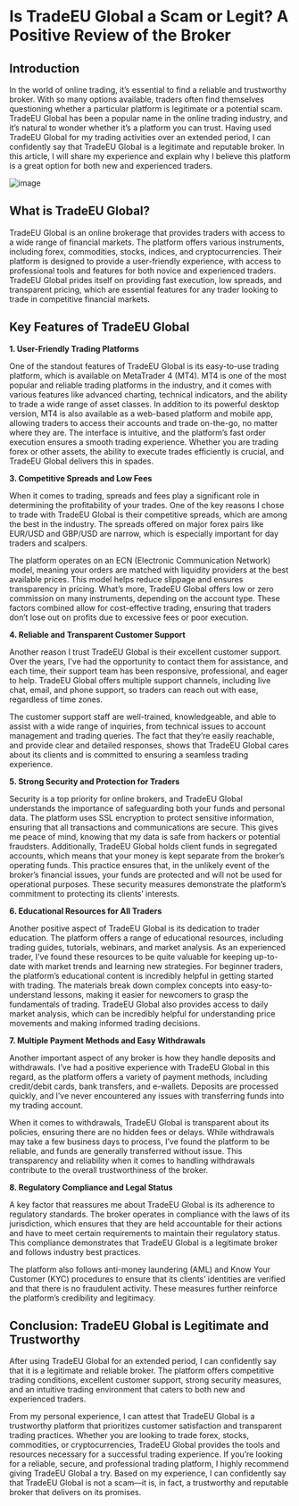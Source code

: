 Is TradeEU Global a Scam or Legit? A Positive Review of the Broker
======================================================

Introduction
------------

In the world of online trading, it’s essential to find a reliable and trustworthy broker. With so many options available, traders often find themselves questioning whether a particular platform is legitimate or a potential scam. TradeEU Global has been a popular name in the online trading industry, and it’s natural to wonder whether it’s a platform you can trust.
Having used TradeEU Global for my trading activities over an extended period, I can confidently say that TradeEU Global is a legitimate and reputable broker. In this article, I will share my experience and explain why I believe this platform is a great option for both new and experienced traders.



![image]()

What is TradeEU Global?
--------------------

TradeEU Global is an online brokerage that provides traders with access to a wide range of financial markets. The platform offers various instruments, including forex, commodities, stocks, indices, and cryptocurrencies. Their platform is designed to provide a user-friendly experience, with access to professional tools and features for both novice and experienced traders. TradeEU Global prides itself on providing fast execution, low spreads, and transparent pricing, which are essential features for any trader looking to trade in competitive financial markets.


Key Features of TradeEU Global
-----------------------

**1. User-Friendly Trading Platforms**

One of the standout features of TradeEU Global is its easy-to-use trading platform, which is available on MetaTrader 4 (MT4). MT4 is one of the most popular and reliable trading platforms in the industry, and it comes with various features like advanced charting, technical indicators, and the ability to trade a wide range of asset classes.
In addition to its powerful desktop version, MT4 is also available as a web-based platform and mobile app, allowing traders to access their accounts and trade on-the-go, no matter where they are. The interface is intuitive, and the platform’s fast order execution ensures a smooth trading experience. Whether you are trading forex or other assets, the ability to execute trades efficiently is crucial, and TradeEU Global delivers this in spades.

**3. Competitive Spreads and Low Fees**

When it comes to trading, spreads and fees play a significant role in determining the profitability of your trades. One of the key reasons I chose to trade with TradeEU Global is their competitive spreads, which are among the best in the industry. The spreads offered on major forex pairs like EUR/USD and GBP/USD are narrow, which is especially important for day traders and scalpers.

The platform operates on an ECN (Electronic Communication Network) model, meaning your orders are matched with liquidity providers at the best available prices. This model helps reduce slippage and ensures transparency in pricing. What’s more, TradeEU Global offers low or zero commission on many instruments, depending on the account type. These factors combined allow for cost-effective trading, ensuring that traders don’t lose out on profits due to excessive fees or poor execution.

**4. Reliable and Transparent Customer Support**

Another reason I trust TradeEU Global is their excellent customer support. Over the years, I’ve had the opportunity to contact them for assistance, and each time, their support team has been responsive, professional, and eager to help. TradeEU Global offers multiple support channels, including live chat, email, and phone support, so traders can reach out with ease, regardless of time zones.

The customer support staff are well-trained, knowledgeable, and able to assist with a wide range of inquiries, from technical issues to account management and trading queries. The fact that they’re easily reachable, and provide clear and detailed responses, shows that TradeEU Global cares about its clients and is committed to ensuring a seamless trading experience.

**5. Strong Security and Protection for Traders**

Security is a top priority for online brokers, and TradeEU Global understands the importance of safeguarding both your funds and personal data. The platform uses SSL encryption to protect sensitive information, ensuring that all transactions and communications are secure. This gives me peace of mind, knowing that my data is safe from hackers or potential fraudsters.
Additionally, TradeEU Global holds client funds in segregated accounts, which means that your money is kept separate from the broker’s operating funds. This practice ensures that, in the unlikely event of the broker’s financial issues, your funds are protected and will not be used for operational purposes. These security measures demonstrate the platform’s commitment to protecting its clients’ interests.

**6. Educational Resources for All Traders**

Another positive aspect of TradeEU Global is its dedication to trader education. The platform offers a range of educational resources, including trading guides, tutorials, webinars, and market analysis. As an experienced trader, I’ve found these resources to be quite valuable for keeping up-to-date with market trends and learning new strategies.
For beginner traders, the platform’s educational content is incredibly helpful in getting started with trading. The materials break down complex concepts into easy-to-understand lessons, making it easier for newcomers to grasp the fundamentals of trading. TradeEU Global also provides access to daily market analysis, which can be incredibly helpful for understanding price movements and making informed trading decisions.

**7. Multiple Payment Methods and Easy Withdrawals**

Another important aspect of any broker is how they handle deposits and withdrawals. I’ve had a positive experience with TradeEU Global in this regard, as the platform offers a variety of payment methods, including credit/debit cards, bank transfers, and e-wallets. Deposits are processed quickly, and I’ve never encountered any issues with transferring funds into my trading account.

When it comes to withdrawals, TradeEU Global is transparent about its policies, ensuring there are no hidden fees or delays. While withdrawals may take a few business days to process, I’ve found the platform to be reliable, and funds are generally transferred without issue. This transparency and reliability when it comes to handling withdrawals contribute to the overall trustworthiness of the broker.

**8. Regulatory Compliance and Legal Status**

A key factor that reassures me about TradeEU Global is its adherence to regulatory standards. The broker operates in compliance with the laws of its jurisdiction, which ensures that they are held accountable for their actions and have to meet certain requirements to maintain their regulatory status. This compliance demonstrates that TradeEU Global is a legitimate broker and follows industry best practices.

The platform also follows anti-money laundering (AML) and Know Your Customer (KYC) procedures to ensure that its clients’ identities are verified and that there is no fraudulent activity. These measures further reinforce the platform’s credibility and legitimacy.


Conclusion: TradeEU Global is Legitimate and Trustworthy
-----------------

After using TradeEU Global for an extended period, I can confidently say that it is a legitimate and reliable broker. The platform offers competitive trading conditions, excellent customer support, strong security measures, and an intuitive trading environment that caters to both new and experienced traders.

From my personal experience, I can attest that TradeEU Global is a trustworthy platform that prioritizes customer satisfaction and transparent trading practices. Whether you are looking to trade forex, stocks, commodities, or cryptocurrencies, TradeEU Global provides the tools and resources necessary for a successful trading experience.
If you’re looking for a reliable, secure, and professional trading platform, I highly recommend giving TradeEU Global a try. Based on my experience, I can confidently say that TradeEU Global is not a scam—it is, in fact, a trustworthy and reputable broker that delivers on its promises.

